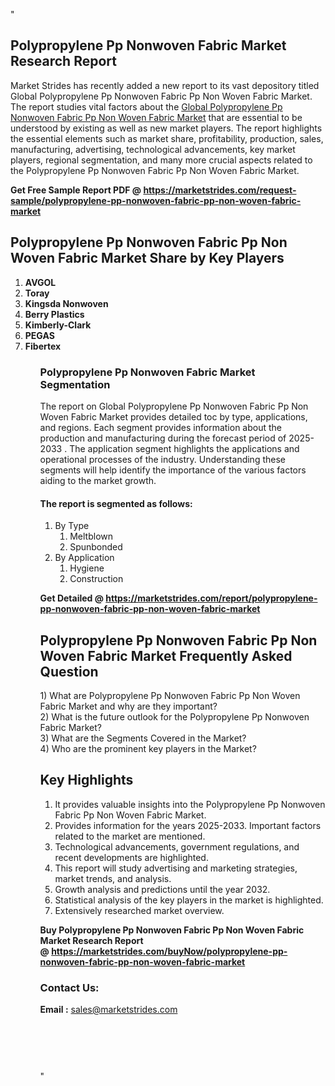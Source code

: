 "<h2>Polypropylene Pp Nonwoven Fabric Market Research Report</h2>
<p>Market Strides has recently added a new report to its vast depository titled Global Polypropylene Pp Nonwoven Fabric Pp Non Woven Fabric Market. The report studies vital factors about the&nbsp;<a href=https://marketstrides.com/report/polypropylene-pp-nonwoven-fabric-pp-non-woven-fabric-market>Global Polypropylene Pp Nonwoven Fabric Pp Non Woven Fabric Market</a>&nbsp;that are essential to be understood by existing as well as new market players. The report highlights the essential elements such as market share, profitability, production, sales, manufacturing, advertising, technological advancements, key market players, regional segmentation, and many more crucial aspects related to the Polypropylene Pp Nonwoven Fabric Pp Non Woven Fabric Market.</p>
<p><strong>Get Free Sample Report PDF @&nbsp;<a href=https://marketstrides.com/request-sample/polypropylene-pp-nonwoven-fabric-pp-non-woven-fabric-market>https://marketstrides.com/request-sample/polypropylene-pp-nonwoven-fabric-pp-non-woven-fabric-market</a></strong></p>
<h2><strong>Polypropylene Pp Nonwoven Fabric Pp Non Woven Fabric Market Share by Key Players</strong></h2>
<p><strong><ol><li>
AVGOL</li><li>Toray</li><li>Kingsda Nonwoven</li><li>Berry Plastics</li><li>Kimberly-Clark</li><li>PEGAS</li><li>Fibertex


</li><ol></strong></p>
<h3><strong>Polypropylene Pp Nonwoven Fabric  Market Segmentation</strong></h3>
<p>The report on Global Polypropylene Pp Nonwoven Fabric Pp Non Woven Fabric Market provides detailed toc by type, applications, and regions. Each segment provides information about the production and manufacturing during the forecast period of 2025-2033
. The application segment highlights the applications and operational processes of the industry. Understanding these segments will help identify the importance of the various factors aiding to the market growth.</p>
<h4>The report is segmented as follows:</h4>
<p><ol><li>By Type<ol><li>Meltblown</li><li>Spunbonded</li></ol></li><li>By Application<ol><li>Hygiene</li><li>Construction</li></ol></li></ol></p>
<p><strong>Get Detailed @&nbsp;<a href=https://marketstrides.com/report/polypropylene-pp-nonwoven-fabric-pp-non-woven-fabric-market>https://marketstrides.com/report/polypropylene-pp-nonwoven-fabric-pp-non-woven-fabric-market</a></strong></p>
<h2 class=""clr-white mb-3""><strong>Polypropylene Pp Nonwoven Fabric Pp Non Woven Fabric Market Frequently Asked Question</strong></h2>
<div class=""card-header"">1) What are&nbsp;Polypropylene Pp Nonwoven Fabric Pp Non Woven Fabric Market and why are they important?
<div class=""card"">
<div class=""card-header"">2) What is the future outlook for the Polypropylene Pp Nonwoven  Fabric Market?</div>
</div>
</div>
<div class=""card-header"">3) What are the Segments Covered in the Market?</div>
<div class=""card-header"">4) Who are the prominent key players in the Market?</div>
<h2><strong>Key Highlights</strong></h2>
<div class=""card-header"">
<ol>
<li>It provides valuable insights into the Polypropylene Pp Nonwoven Fabric Pp Non Woven Fabric Market.</li>
<li>Provides information for the years 2025-2033. Important factors related to the market are mentioned.</li>
<li>Technological advancements, government regulations, and recent developments are highlighted.</li>
<li>This report will study advertising and marketing strategies, market trends, and analysis.</li>
<li>Growth analysis and predictions until the year 2032.</li>
<li>Statistical analysis of the key players in the market is highlighted.</li>
<li>Extensively researched market overview.</li>
</ol>
<p><strong>Buy Polypropylene Pp Nonwoven Fabric Pp Non Woven Fabric Market Research Report @&nbsp;<a href=https://marketstrides.com/buyNow/polypropylene-pp-nonwoven-fabric-pp-non-woven-fabric-market>https://marketstrides.com/buyNow/polypropylene-pp-nonwoven-fabric-pp-non-woven-fabric-market</a></strong></p>
<h3>Contact Us:</h3>
<p><strong>Email :</strong> <a href=mailto:sales@marketstrides.com>sales@marketstrides.com</a></p>
</div>
<p>&nbsp;</p>
<h3>&nbsp;</h3>"
